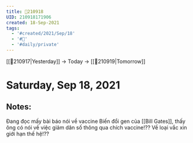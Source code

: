 ```yaml
---
title: 📝210918
UID: 210918171906
created: 18-Sep-2021
tags:
  - '#created/2021/Sep/18'
  - '#📅'
  - '#daily/private'
---
```

[[📝210917|Yesterday]] -> Today -> [[📝210919|Tomorrow]]
# Saturday, Sep 18, 2021

## Notes:
Đang đọc mấy bài báo nói về vaccine Biến đổi gen của [[Bill Gates]], thấy ông có nói về việc giảm dân số thông qua chích vaccine!??
Về loại vắc xin giới hạn thế hệ!??
